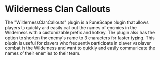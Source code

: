# Wilderness Clan Callouts

The "WildernessClanCallouts" plugin is a RuneScape plugin that allows players to quickly and easily call out the names of enemies in the Wilderness with a customizable prefix and hotkey. The plugin also has the option to shorten the enemy's name to 3 characters for faster typing. This plugin is useful for players who frequently participate in player vs player combat in the Wilderness and want to quickly and easily communicate the names of their enemies to their team.